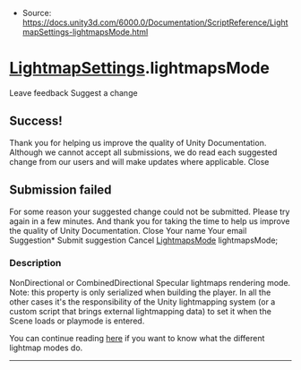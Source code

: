 * Source: https://docs.unity3d.com/6000.0/Documentation/ScriptReference/LightmapSettings-lightmapsMode.html

#  [LightmapSettings](https://docs.unity3d.com/6000.0/Documentation/ScriptReference/LightmapSettings.html).lightmapsMode
Leave feedback
Suggest a change
## Success!
Thank you for helping us improve the quality of Unity Documentation. Although we cannot accept all submissions, we do read each suggested change from our users and will make updates where applicable.
Close
## Submission failed
For some reason your suggested change could not be submitted. Please <a>try again</a> in a few minutes. And thank you for taking the time to help us improve the quality of Unity Documentation.
Close
Your name Your email Suggestion* Submit suggestion
Cancel
[LightmapsMode](https://docs.unity3d.com/6000.0/Documentation/ScriptReference/LightmapsMode.html) lightmapsMode; 
### Description
NonDirectional or CombinedDirectional Specular lightmaps rendering mode.
Note: this property is only serialized when building the player. In all the other cases it's the responsibility of the Unity lightmapping system (or a custom script that brings external lightmapping data) to set it when the Scene loads or playmode is entered.  
  
You can continue reading [here](https://docs.unity3d.com/6000.0/Documentation/Manual/LightmappingDirectional.html) if you want to know what the different lightmap modes do.
* * *

